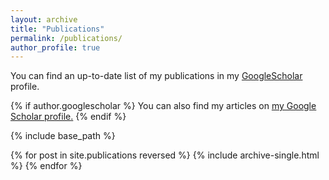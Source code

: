 ```yaml
---
layout: archive
title: "Publications"
permalink: /publications/
author_profile: true
---
```


You can find an up-to-date list of my publications in my [GoogleScholar](https://scholar.google.com/citations?user=s0fyR20AAAAJ&hl=en&oi=sra) profile.

{% if author.googlescholar %}
  You can also find my articles on <u><a href="{{author.googlescholar}}">my Google Scholar profile</a>.</u>
{% endif %}

{% include base_path %}

{% for post in site.publications reversed %}
  {% include archive-single.html %}
{% endfor %}
